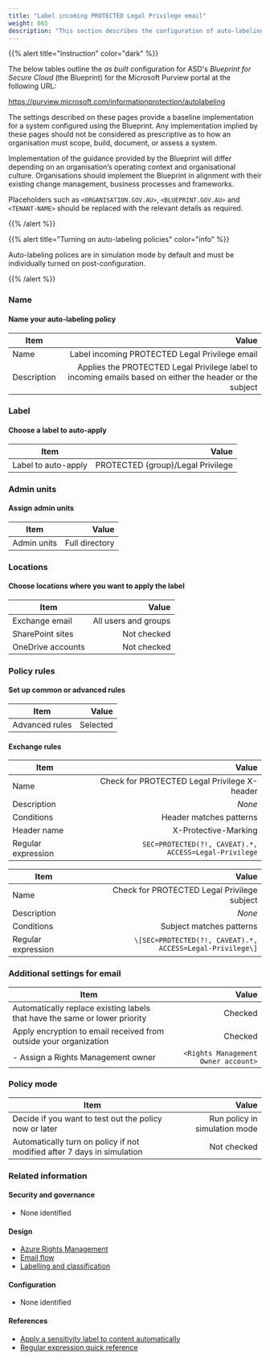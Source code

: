 ```yaml
---
title: "Label incoming PROTECTED Legal Privilege email"
weight: 065
description: "This section describes the configuration of auto-labeling policies within Microsoft Purview associated with systems built according to guidance in ASD's Blueprint for Secure Cloud."
---
```


{{% alert title="Instruction" color="dark" %}}

The below tables outline the _as built_ configuration for ASD's _Blueprint for Secure Cloud_ (the Blueprint) for the Microsoft Purview portal at the following URL:

<https://purview.microsoft.com/informationprotection/autolabeling>

The settings described on these pages provide a baseline implementation for a system configured using the Blueprint. Any implementation implied by these pages should not be considered as prescriptive as to how an organisation must scope, build, document, or assess a system.

Implementation of the guidance provided by the Blueprint will differ depending on an organisation’s operating context and organisational culture. Organisations should implement the Blueprint in alignment with their existing change management, business processes and frameworks.

Placeholders such as `<ORGANISATION.GOV.AU>`, `<BLUEPRINT.GOV.AU>` and `<TENANT-NAME>` should be replaced with the relevant details as required.

{{% /alert %}}

{{% alert title="Turning on auto-labeling policies" color="info" %}}

Auto-labeling polices are in simulation mode by default and must be individually turned on post-configuration.

{{% /alert %}}

### Name

#### Name your auto-labeling policy

| Item        |                                                                                                    Value |
| ----------- | -------------------------------------------------------------------------------------------------------: |
| Name        |                                                           Label incoming PROTECTED Legal Privilege email |
| Description | Applies the PROTECTED Legal Privilege label to incoming emails based on either the header or the subject |

### Label

#### Choose a label to auto-apply

| Item                |                             Value |
| ------------------- | --------------------------------: |
| Label to auto-apply | PROTECTED (group)/Legal Privilege |

### Admin units

#### Assign admin units

| Item        |          Value |
| ----------- | -------------: |
| Admin units | Full directory |

### Locations

#### Choose locations where you want to apply the label

| Item              |                Value |
| ----------------- | -------------------: |
| Exchange email    | All users and groups |
| SharePoint sites  |          Not checked |
| OneDrive accounts |          Not checked |

### Policy rules

#### Set up common or advanced rules

| Item           |    Value |
| -------------- | -------: |
| Advanced rules | Selected |

#### Exchange rules

| Item               |                                                 Value |
| ------------------ | ----------------------------------------------------: |
| Name               |          Check for PROTECTED Legal Privilege X-header |
| Description        |                                                _None_ |
| Conditions         |                               Header matches patterns |
| Header name        |                                  X-Protective-Marking |
| Regular expression | `SEC=PROTECTED(?!, CAVEAT).*, ACCESS=Legal-Privilege` |

| Item               |                                                     Value |
| ------------------ | --------------------------------------------------------: |
| Name               |               Check for PROTECTED Legal Privilege subject |
| Description        |                                                    _None_ |
| Conditions         |                                  Subject matches patterns |
| Regular expression | `\[SEC=PROTECTED(?!, CAVEAT).*, ACCESS=Legal-Privilege\]` |

### Additional settings for email

| Item                                                                       |                               Value |
| -------------------------------------------------------------------------- | ----------------------------------: |
| Automatically replace existing labels that have the same or lower priority |                             Checked |
| Apply encryption to email received from outside your organization          |                             Checked |
| - Assign a Rights Management owner                                         | `<Rights Management Owner account>` |

### Policy mode

| Item                                                                    |                         Value |
| ----------------------------------------------------------------------- | ----------------------------: |
| Decide if you want to test out the policy now or later                  | Run policy in simulation mode |
| Automatically turn on policy if not modified after 7 days in simulation |                   Not checked |

### Related information

#### Security and governance

- None identified

#### Design

- [Azure Rights Management](/design/shared-services/purview/azure-rights-management)
- [Email flow](/design/shared-services/purview/email-handling)
- [Labelling and classification](/design/shared-services/purview/labelling-and-classification)

#### Configuration

- None identified

#### References

- [Apply a sensitivity label to content automatically](https://learn.microsoft.com/en-au/purview/apply-sensitivity-label-automatically)
- [Regular expression quick reference](https://learn.microsoft.com/en-au/dotnet/standard/base-types/regular-expression-language-quick-reference)
